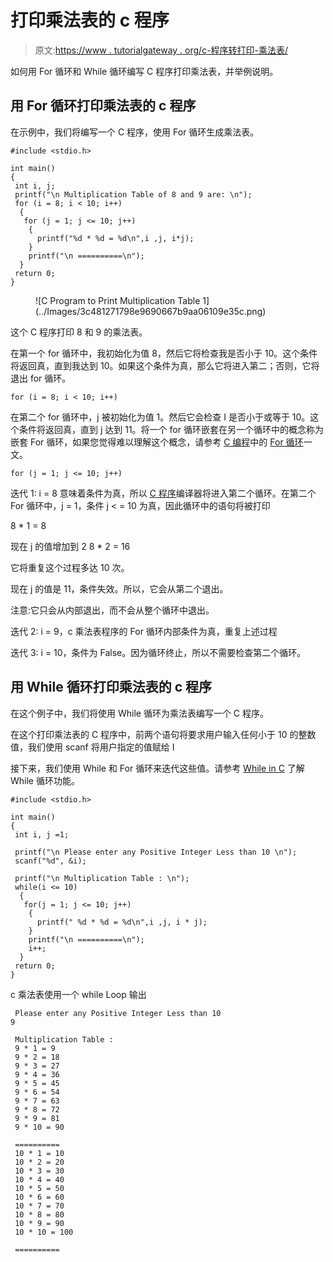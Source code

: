 # 打印乘法表的 c 程序

> 原文:[https://www . tutorialgateway . org/c-程序转打印-乘法表/](https://www.tutorialgateway.org/c-program-to-print-multiplication-table/)

如何用 For 循环和 While 循环编写 C 程序打印乘法表，并举例说明。

## 用 For 循环打印乘法表的 c 程序

在示例中，我们将编写一个 C 程序，使用 For 循环生成乘法表。

```
#include <stdio.h>

int main()
{
 int i, j;
 printf("\n Multiplication Table of 8 and 9 are: \n");
 for (i = 8; i < 10; i++)
  {
   for (j = 1; j <= 10; j++)
    {
      printf("%d * %d = %d\n",i ,j, i*j);
    }
    printf("\n ==========\n");
  }
 return 0;
}
```

<figure class="wp-block-image">![C Program to Print Multiplication Table 1](../Images/3c481271798e9690667b9aa06109e35c.png)</figure>

这个 C 程序打印 8 和 9 的乘法表。

在第一个 for 循环中，我初始化为值 8，然后它将检查我是否小于 10。这个条件将返回真，直到我达到 10。如果这个条件为真，那么它将进入第二；否则，它将退出 for 循环。

```
for (i = 8; i < 10; i++)
```

在第二个 for 循环中，j 被初始化为值 1。然后它会检查 I 是否小于或等于 10。这个条件将返回真，直到 j 达到 11。将一个 for 循环嵌套在另一个循环中的概念称为嵌套 For 循环，如果您觉得难以理解这个概念，请参考 [C 编程](https://www.tutorialgateway.org/c-programming/)中的 [For 循环](https://www.tutorialgateway.org/for-loop-in-c-programming/)一文。

```
for (j = 1; j <= 10; j++)
```

迭代 1: i = 8 意味着条件为真，所以 [C 程序](https://www.tutorialgateway.org/c-programming-examples/)编译器将进入第二个循环。在第二个 For 循环中，j = 1，条件 j < = 10 为真，因此循环中的语句将被打印

8 * 1 = 8

现在 j 的值增加到 2
8 * 2 = 16

它将重复这个过程多达 10 次。

现在 j 的值是 11，条件失效。所以，它会从第二个退出。

注意:它只会从内部退出，而不会从整个循环中退出。

迭代 2: i = 9，c 乘法表程序的 For 循环内部条件为真，重复上述过程

迭代 3: i = 10，条件为 False。因为循环终止，所以不需要检查第二个循环。

## 用 While 循环打印乘法表的 c 程序

在这个例子中，我们将使用 While 循环为乘法表编写一个 C 程序。

在这个打印乘法表的 C 程序中，前两个语句将要求用户输入任何小于 10 的整数值，我们使用 scanf 将用户指定的值赋给 I

接下来，我们使用 While 和 For 循环来迭代这些值。请参考 [While in C](https://www.tutorialgateway.org/while-loop-in-c/) 了解 While 循环功能。

```
#include <stdio.h>

int main()
{
 int i, j =1;

 printf("\n Please enter any Positive Integer Less than 10 \n");
 scanf("%d", &i);

 printf("\n Multiplication Table : \n");
 while(i <= 10)
  {
   for(j = 1; j <= 10; j++)
    {
      printf(" %d * %d = %d\n",i ,j, i * j);
    }
    printf("\n ==========\n");
    i++;
  }
 return 0;
}
```

c 乘法表使用一个 while Loop 输出

```
 Please enter any Positive Integer Less than 10 
9

 Multiplication Table : 
 9 * 1 = 9
 9 * 2 = 18
 9 * 3 = 27
 9 * 4 = 36
 9 * 5 = 45
 9 * 6 = 54
 9 * 7 = 63
 9 * 8 = 72
 9 * 9 = 81
 9 * 10 = 90

 ==========
 10 * 1 = 10
 10 * 2 = 20
 10 * 3 = 30
 10 * 4 = 40
 10 * 5 = 50
 10 * 6 = 60
 10 * 7 = 70
 10 * 8 = 80
 10 * 9 = 90
 10 * 10 = 100

 ==========
```